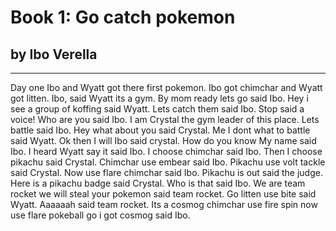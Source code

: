 # Book 1: Go catch pokemon
## by Ibo Verella
--------------------
Day one Ibo and Wyatt got there first pokemon. Ibo got chimchar and Wyatt got litten. Ibo, said Wyatt its a gym. 
By mom ready lets go said Ibo. Hey i see a group of koffing said Wyatt. Lets catch them said Ibo. Stop said a voice! 
Who are you said Ibo. I am Crystal the gym leader of this place. Lets battle said Ibo. Hey what about you said Crystal. Me I
dont what to battle said Wyatt. Ok then I will Ibo said crystal. How do you know My name said Ibo. I heard Wyatt say it said
Ibo. I choose chimchar said Ibo. Then I choose pikachu said Crystal. Chimchar use embear said Ibo. Pikachu use volt tackle
said Crystal. Now use flare chimchar said Ibo. Pikachu is out said the judge. Here is a pikachu badge said Crystal. Who is that 
said Ibo. We are team rocket we will steal your pokemon said team rocket. Go litten use bite said Wyatt. Aaaaaah said team
rocket. Its a cosmog chimchar use fire spin now use flare pokeball go i got cosmog said Ibo.





